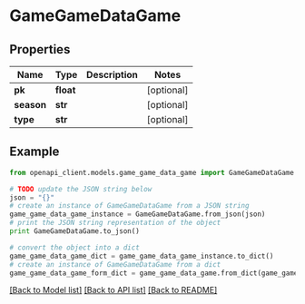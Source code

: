 # GameGameDataGame


## Properties

Name | Type | Description | Notes
------------ | ------------- | ------------- | -------------
**pk** | **float** |  | [optional] 
**season** | **str** |  | [optional] 
**type** | **str** |  | [optional] 

## Example

```python
from openapi_client.models.game_game_data_game import GameGameDataGame

# TODO update the JSON string below
json = "{}"
# create an instance of GameGameDataGame from a JSON string
game_game_data_game_instance = GameGameDataGame.from_json(json)
# print the JSON string representation of the object
print GameGameDataGame.to_json()

# convert the object into a dict
game_game_data_game_dict = game_game_data_game_instance.to_dict()
# create an instance of GameGameDataGame from a dict
game_game_data_game_form_dict = game_game_data_game.from_dict(game_game_data_game_dict)
```
[[Back to Model list]](../README.md#documentation-for-models) [[Back to API list]](../README.md#documentation-for-api-endpoints) [[Back to README]](../README.md)


